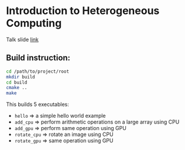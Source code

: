 # Introduction to Heterogeneous Computing

Talk slide [link](https://docs.google.com/presentation/d/18HCdxBnlxYUKSPgIGO4HGV6BKZPRFhG8Meaa-DfUARg/edit?usp=sharing)

## Build instruction:

```bash
cd /path/to/project/root
mkdir build
cd build
cmake ..
make
```

This builds 5 executables:
* `hello` => a simple hello world example
* `add_cpu` => perform arithmetic operations on a large array using CPU
* `add_gpu` => perform same operation using GPU
* `rotate_cpu` => rotate an image using CPU
* `rotate_gpu` => same operation using GPU
